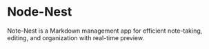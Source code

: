 # Node-Nest
Note-Nest is a Markdown management app for efficient note-taking, editing, and organization with real-time preview.
